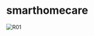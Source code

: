 # smarthomecare

![R01](https://user-images.githubusercontent.com/77201717/123233486-afc24380-d50c-11eb-8a59-21b502a8879e.png)



